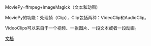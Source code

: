 MoviePy=ffmpeg+ImageMagick（文本和动图）

MoviePy的功能：处理帧（Clip），Clip包括两种：VideoClip和AudioClip。

VideoClips可以来自于一个视频、一张图片、一段文本或者一段动画。

[文档](https://zulko.github.io/moviepy/ref/ref.html)